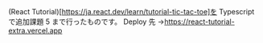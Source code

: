 (React Tutorial)[https://ja.react.dev/learn/tutorial-tic-tac-toe]を Typescript で追加課題 5 まで行ったものです。
Deploy 先 →https://react-tutorial-extra.vercel.app

